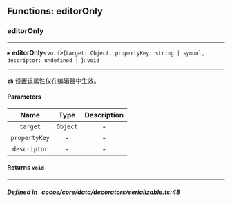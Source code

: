 ## Functions: editorOnly

### editorOnly


___
▸ **editorOnly**<`void`\>(`target: Object, propertyKey: string | symbol, descriptor: undefined | `): `void`
___


**`zh`** 
设置该属性仅在编辑器中生效。




#### Parameters

| Name | Type | Description |
| :------: | :------: | :------: |
| `target` | `Object` | - |
| `propertyKey` | - | - |
| `descriptor` | - | - |

#### Returns `void` 
___


##### Defined in &nbsp;   [cocos/core/data/decorators/serializable.ts:48](https://github.com/cocos-creator/engine/blob/c7bf6b8a9/cocos/core/data/decorators/serializable.ts#L48)&nbsp;
